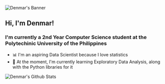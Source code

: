 <picture>
 <source media="(prefers-color-scheme: dark)" srcset="assets/frieren.gif">
 <source media="(prefers-color-scheme: light)" srcset="assets/frieren.gif">
 <img alt="Denmar's Banner" src="assets/frieren.gif">
</picture>

## Hi, I'm Denmar!

### I'm currently a 2nd Year Computer Science student at the Polytechinic University of the Philippines<br/>

- 📊 I'm an aspiring Data Scientist because I love statistics </br>
- 🧠 At the moment, I'm currently learning Exploratory Data Analysis, along with the Python libraries for it



<img align="left" alt ="Denmar's Github Stats" src = "https://github-readme-stats-onetongues-projects.vercel.app/api?username=OneTongue&theme=chartreuse-dark" />
